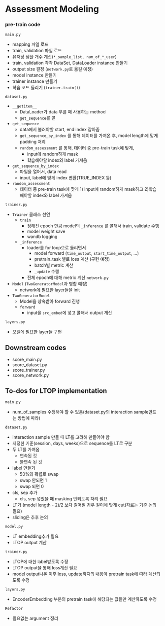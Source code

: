 # Assessment Modeling

### pre-train code
`main.py`
- mapping 파일 로드 
- train, validation 파일 로드  
- 유저당 샘플 개수 계산(`*_sample_list, num_of_*_user`)
- train, validation 각각 DataSet, DataLoader instance 만들기
- output size 결정 (`network.py`로 옮길 예정)
- model instance 만들기  
- trainer instance 만들기
- 학습 코드 돌리기 (`trainer.train()`)

 
`dataset.py`
- `__getitem__`
  - DataLoader가 data 부를 때 사용하는 method
  - `get_sequence`를 콜
- `get_sequence`
  - data에서 불러야할 start, end index 잡아줌
  - `get_sequence_by_index` 를 통해 데이터를 가져온 후, model length에 맞게 padding 처리
  - `random_assessment` 를 통해, 데이터 중 pre-train task에 맞게,
    - input에 random하게 mask 
    - 학습해야할 index와 label 가져옴
- `get_sequence_by_index`
  - 파일을 열어서, data read
  - input, label에 맞게 index 변환(TRUE_INDEX 등)
- `random_assessment`
  - 데이터 중 pre-train task에 맞게 1) input에 random하게 mask하고 2)학습해야할 index와 label 가져옴

`trainer.py`
- `Trainer` 클래스 선언
  - `train`
    - 정해진 epoch 만큼 model의 `_inference` 를 콜해서 train, validate 수행
    - model weight save
    - wandb logging
  - `_inference`
    - loader를 for loop으로 돌리면서
      - model forward (`time_output`, `start_time_output`, ...)
      - pretrain_task 별로 loss 계산 (구현 예정)
      - batch별 metric 계산
      - `_update` 수행
    - 전체 epoch에 대해 metric 계산
`network.py`
- `Model` (`TwoGeneratorModel`과 병합 예정)
  - network에 필요한 layer들을 init
- `TwoGeneratorModel`
  - Model을 상속받아 forward 진행
  - `forward`
    - input을 `src_embed`에 넣고 콜해서 output 계산

`layers.py`
- 모델에 필요한 layer들 구현

## Downstream codes
   - score_main.py
   - score_dataset.py
   - score_trainer.py
   - score_network.py

## To-dos for LTOP implementation
`main.py`
- num_of_samples 수정해야 할 수 있음(dataset.py의 interaction sample만드는 방법에 따라)
 
`dataset.py`
- interaction sample 만들 때 LT를 고려해 만들어야 함
- 지정한 기준(session, days, weeks)으로 sequence를 LT로 구분
- 두 LT를 가져옴
  - 연속된 것
  - 불연속 된 것
- label 만들기
  - 50%의 확률로 swap
  - swap 안되면 1
  - swap 되면 0
- cls, sep 추가
  - cls, sep 넣었을 때 masking 안되도록 처리 필요
- LT가 (model length - 2)/2 보다 길어질 경우 길이에 맞게 cut(자르는 기준 논의 필요)
- sliding은 추후 논의
 
`model.py`
- LT embedding추가 필요
- LTOP output 계산
 
`trainer.py`
- LTOP에 대한 label받도록 수정
- LTOP output을 통해 loss계산 필요 
- model output나온 이후 loss, update까지의 내용이 pretrain task에 따라 계산되도록 수정

`layers.py`
- EncoderEmbedding 부분의 pretrain task에 해당되는 값들만 계산하도록 수정

`Refactor`
- 필요없는 argument 정리